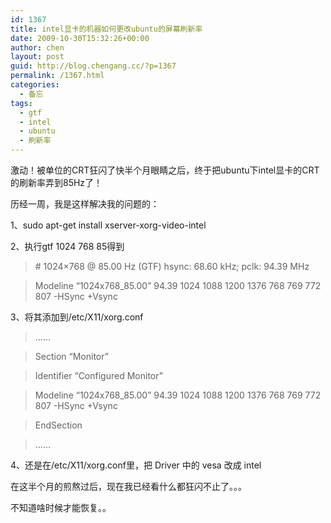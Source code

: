 ```yaml
---
id: 1367
title: intel显卡的机器如何更改ubuntu的屏幕刷新率
date: 2009-10-30T15:32:26+00:00
author: chen
layout: post
guid: http://blog.chengang.cc/?p=1367
permalink: /1367.html
categories:
  - 备忘
tags:
  - gtf
  - intel
  - ubuntu
  - 刷新率
---
```

激动！被单位的CRT狂闪了快半个月眼睛之后，终于把ubuntu下intel显卡的CRT的刷新率弄到85Hz了！
  
历经一周，我是这样解决我的问题的：

1、sudo apt-get install xserver-xorg-video-intel
  
2、执行gtf 1024 768 85得到

> \# 1024&#215;768 @ 85.00 Hz (GTF) hsync: 68.60 kHz; pclk: 94.39 MHz
  
> Modeline &#8220;1024x768_85.00&#8221; 94.39 1024 1088 1200 1376 768 769 772 807 -HSync +Vsync

3、将其添加到/etc/X11/xorg.conf

> ……
  
> Section &#8220;Monitor&#8221;
  
> Identifier &#8220;Configured Monitor&#8221;
  
> Modeline &#8220;1024x768_85.00&#8221; 94.39 1024 1088 1200 1376 768 769 772 807 -HSync +Vsync
  
> EndSection
  
> ……

4、还是在/etc/X11/xorg.conf里，把 Driver 中的 vesa 改成 intel

在这半个月的煎熬过后，现在我已经看什么都狂闪不止了。。。
  
不知道啥时候才能恢复。。